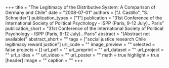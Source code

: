 +++
title = "The Legitimacy of the Distributive System: A Comparison of Germany and Chile"
date = "2008-07-01"
authors = ["J. Castillo", "S. Schneider"]
publication_types = ["1"]
publication = "31st Conference of the International Society of Political Psychology - ISPP (Paris, 9-12 July).. Paris"
publication_short = "31st Conference of the International Society of Political Psychology - ISPP (Paris, 9-12 July).. Paris"
abstract = "(Abstract not available)"
abstract_short = ""
tags = ["social justice research Chile legitimacy reward justice"]
url_code = ""
image_preview = ""
selected = false
projects = []
url_pdf = ""
url_preprint = ""
url_dataset = ""
url_project = ""
url_slides = ""
url_video = ""
url_poster = ""
math = true
highlight = true
[header]
image = ""
caption = ""
+++
